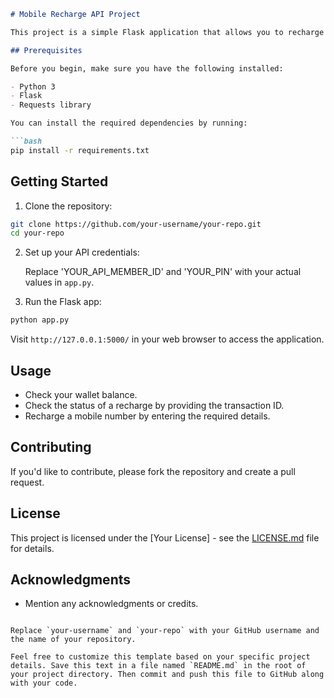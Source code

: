 ```markdown
# Mobile Recharge API Project

This project is a simple Flask application that allows you to recharge mobile numbers using an API. It uses the Flask web framework to provide a user interface for interacting with the recharge API.

## Prerequisites

Before you begin, make sure you have the following installed:

- Python 3
- Flask
- Requests library

You can install the required dependencies by running:

```bash
pip install -r requirements.txt
```

## Getting Started

1. Clone the repository:

```bash
git clone https://github.com/your-username/your-repo.git
cd your-repo
```

2. Set up your API credentials:

   Replace 'YOUR_API_MEMBER_ID' and 'YOUR_PIN' with your actual values in `app.py`.

3. Run the Flask app:

```bash
python app.py
```

Visit `http://127.0.0.1:5000/` in your web browser to access the application.

## Usage

- Check your wallet balance.
- Check the status of a recharge by providing the transaction ID.
- Recharge a mobile number by entering the required details.

## Contributing

If you'd like to contribute, please fork the repository and create a pull request.

## License

This project is licensed under the [Your License] - see the [LICENSE.md](LICENSE.md) file for details.

## Acknowledgments

- Mention any acknowledgments or credits.

```

Replace `your-username` and `your-repo` with your GitHub username and the name of your repository.

Feel free to customize this template based on your specific project details. Save this text in a file named `README.md` in the root of your project directory. Then commit and push this file to GitHub along with your code.
